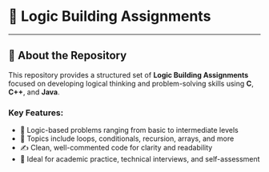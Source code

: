 # 🧠 Logic Building Assignments

---
## 📘 About the Repository

This repository provides a structured set of **Logic Building Assignments** focused on developing logical thinking and problem-solving skills using **C**, **C++**, and **Java**.

### Key Features:
- 🧠 Logic-based problems ranging from basic to intermediate levels  
- 🔄 Topics include loops, conditionals, recursion, arrays, and more  
- ✍️ Clean, well-commented code for clarity and readability  
- 🎯 Ideal for academic practice, technical interviews, and self-assessment

